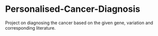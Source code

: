 # Personalised-Cancer-Diagnosis
Project on diagnosing the cancer based on the given gene, variation and corresponding literature.
